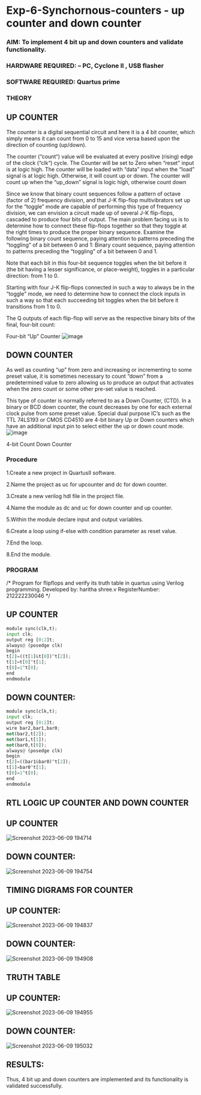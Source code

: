 # Exp-6-Synchornous-counters - up counter and down counter 
### AIM: To implement 4 bit up and down counters and validate  functionality.
### HARDWARE REQUIRED:  – PC, Cyclone II , USB flasher
### SOFTWARE REQUIRED:   Quartus prime
### THEORY 

## UP COUNTER 
The counter is a digital sequential circuit and here it is a 4 bit counter, which simply means it can count from 0 to 15 and vice versa based upon the direction of counting (up/down). 

The counter (“count“) value will be evaluated at every positive (rising) edge of the clock (“clk“) cycle.
The Counter will be set to Zero when “reset” input is at logic high.
The counter will be loaded with “data” input when the “load” signal is at logic high. Otherwise, it will count up or down.
The counter will count up when the “up_down” signal is logic high, otherwise count down

Since we know that binary count sequences follow a pattern of octave (factor of 2) frequency division, and that J-K flip-flop multivibrators set up for the “toggle” mode are capable of performing this type of frequency division, we can envision a circuit made up of several J-K flip-flops, cascaded to produce four bits of output.
The main problem facing us is to determine how to connect these flip-flops together so that they toggle at the right times to produce the proper binary sequence.
Examine the following binary count sequence, paying attention to patterns preceding the “toggling” of a bit between 0 and 1:
Binary count sequence, paying attention to patterns preceding the “toggling” of a bit between 0 and 1.

Note that each bit in this four-bit sequence toggles when the bit before it (the bit having a lesser significance, or place-weight), toggles in a particular direction: from 1 to 0.



 
 

Starting with four J-K flip-flops connected in such a way to always be in the “toggle” mode, we need to determine how to connect the clock inputs in such a way so that each succeeding bit toggles when the bit before it transitions from 1 to 0.

The Q outputs of each flip-flop will serve as the respective binary bits of the final, four-bit count:

 
 

Four-bit “Up” Counter
![image](https://user-images.githubusercontent.com/36288975/169644758-b2f4339d-9532-40c5-af40-8f4f8c942e2c.png)



## DOWN COUNTER 

As well as counting “up” from zero and increasing or incrementing to some preset value, it is sometimes necessary to count “down” from a predetermined value to zero allowing us to produce an output that activates when the zero count or some other pre-set value is reached.

This type of counter is normally referred to as a Down Counter, (CTD). In a binary or BCD down counter, the count decreases by one for each external clock pulse from some preset value. Special dual purpose IC’s such as the TTL 74LS193 or CMOS CD4510 are 4-bit binary Up or Down counters which have an additional input pin to select either the up or down count mode.
![image](https://user-images.githubusercontent.com/36288975/169644844-1a14e123-7228-4ed8-81a9-eb937dff4ac8.png)


4-bit Count Down Counter
### Procedure
1.Create a new project in QuartusII software.

2.Name the project as uc for upcounter and dc for down counter.

3.Create a new verilog hdl file in the project file.

4.Name the module as dc and uc for down counter and up counter.

5.Within the module declare input and output variables.

6.Create a loop using if-else with condition parameter as reset value.

7.End the loop.

8.End the module.




### PROGRAM 
/*
Program for flipflops  and verify its truth table in quartus using Verilog programming.
Developed by: haritha shree.v
RegisterNumber:  212222230046
*/
## UP COUNTER
```python
module sync(clk,t);
input clk;
output reg [0:2]t;
always@ (posedge clk)
begin
t[2]=((t[1]&t[0])^t[2]);
t[1]=t[0]^t[1];
t[0]=1^t[0];
end
endmodule
```
## DOWN COUNTER:
```python
module sync(clk,t);
input clk;
output reg [0:2]t;
wire bar2,bar1,bar0;
not(bar2,t[2]);
not(bar1,t[1]);
not(bar0,t[0]);
always@ (posedge clk)
begin
t[2]=((bar1&bar0)^t[2]);
t[1]=bar0^t[1];
t[0]=1^t[0];
end
endmodule
```



## RTL LOGIC UP COUNTER AND DOWN COUNTER  
## UP COUNTER
![Screenshot 2023-06-09 194714](https://github.com/haritha-venkat/Exp-7-Synchornous-counters-/assets/121285701/274e98db-9910-4923-8805-66de6efb59f2)

## DOWN COUNTER:
![Screenshot 2023-06-09 194754](https://github.com/haritha-venkat/Exp-7-Synchornous-counters-/assets/121285701/52052f7d-fa4f-4035-bcc0-4a5e765f2a3d)

## TIMING DIGRAMS FOR COUNTER  

## UP COUNTER:
![Screenshot 2023-06-09 194837](https://github.com/haritha-venkat/Exp-7-Synchornous-counters-/assets/121285701/46bfaba2-1bed-4a4b-b20a-c58ce88e13a3)

## DOWN COUNTER:
![Screenshot 2023-06-09 194908](https://github.com/haritha-venkat/Exp-7-Synchornous-counters-/assets/121285701/623392c7-cc38-40e8-b3fc-37acd17980a2)

## TRUTH TABLE 

## UP COUNTER:
![Screenshot 2023-06-09 194955](https://github.com/haritha-venkat/Exp-7-Synchornous-counters-/assets/121285701/f38b3977-7706-45cb-a26b-bacb124fa963)
## DOWN COUNTER:
![Screenshot 2023-06-09 195032](https://github.com/haritha-venkat/Exp-7-Synchornous-counters-/assets/121285701/1a3b30e8-dfd0-4d58-8151-bb83b46d9763)


## RESULTS:
Thus, 4 bit up and down counters are implemented and its functionality is validated successfully.


